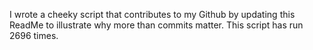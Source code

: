 I wrote a cheeky script that contributes to my Github by updating this ReadMe to illustrate why more than commits matter. This script has run 2696 times.
